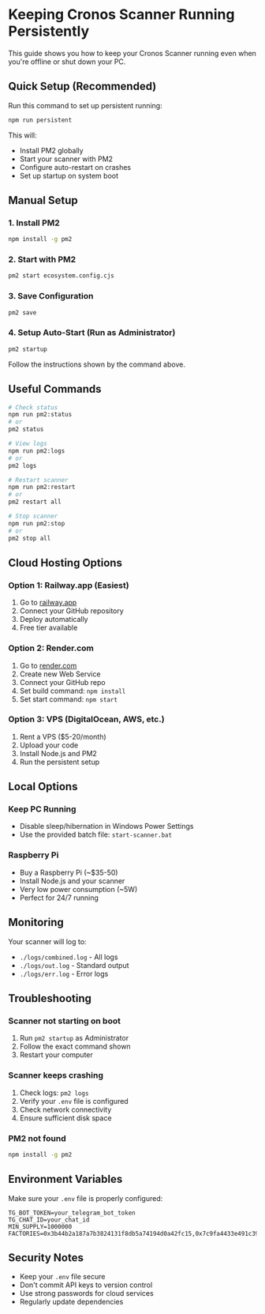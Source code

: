 # Keeping Cronos Scanner Running Persistently

This guide shows you how to keep your Cronos Scanner running even when you're offline or shut down your PC.

## Quick Setup (Recommended)

Run this command to set up persistent running:

```bash
npm run persistent
```

This will:
- Install PM2 globally
- Start your scanner with PM2
- Configure auto-restart on crashes
- Set up startup on system boot

## Manual Setup

### 1. Install PM2
```bash
npm install -g pm2
```

### 2. Start with PM2
```bash
pm2 start ecosystem.config.cjs
```

### 3. Save Configuration
```bash
pm2 save
```

### 4. Setup Auto-Start (Run as Administrator)
```bash
pm2 startup
```
Follow the instructions shown by the command above.

## Useful Commands

```bash
# Check status
npm run pm2:status
# or
pm2 status

# View logs
npm run pm2:logs
# or
pm2 logs

# Restart scanner
npm run pm2:restart
# or
pm2 restart all

# Stop scanner
npm run pm2:stop
# or
pm2 stop all
```

## Cloud Hosting Options

### Option 1: Railway.app (Easiest)
1. Go to [railway.app](https://railway.app)
2. Connect your GitHub repository
3. Deploy automatically
4. Free tier available

### Option 2: Render.com
1. Go to [render.com](https://render.com)
2. Create new Web Service
3. Connect your GitHub repo
4. Set build command: `npm install`
5. Set start command: `npm start`

### Option 3: VPS (DigitalOcean, AWS, etc.)
1. Rent a VPS ($5-20/month)
2. Upload your code
3. Install Node.js and PM2
4. Run the persistent setup

## Local Options

### Keep PC Running
- Disable sleep/hibernation in Windows Power Settings
- Use the provided batch file: `start-scanner.bat`

### Raspberry Pi
- Buy a Raspberry Pi (~$35-50)
- Install Node.js and your scanner
- Very low power consumption (~5W)
- Perfect for 24/7 running

## Monitoring

Your scanner will log to:
- `./logs/combined.log` - All logs
- `./logs/out.log` - Standard output
- `./logs/err.log` - Error logs

## Troubleshooting

### Scanner not starting on boot
1. Run `pm2 startup` as Administrator
2. Follow the exact command shown
3. Restart your computer

### Scanner keeps crashing
1. Check logs: `pm2 logs`
2. Verify your `.env` file is configured
3. Check network connectivity
4. Ensure sufficient disk space

### PM2 not found
```bash
npm install -g pm2
```

## Environment Variables

Make sure your `.env` file is properly configured:
```
TG_BOT_TOKEN=your_telegram_bot_token
TG_CHAT_ID=your_chat_id
MIN_SUPPLY=1000000
FACTORIES=0x3b44b2a187a7b3824131f8db5a74194d0a42fc15,0x7c9fa4433e491c39765cc44df0b7f2c5d86e6e6b
```

## Security Notes

- Keep your `.env` file secure
- Don't commit API keys to version control
- Use strong passwords for cloud services
- Regularly update dependencies
